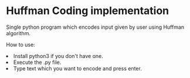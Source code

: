 <h1>Huffman Coding implementation</h1>
<p>Single python program which encodes input given by user using Huffman algorithm.</p>

<p>How to use:<p>
<li>Install python3 if you don't have one.</li>
<li>Execute the .py file.</li>
<li>Type text which you want to encode and press enter.</li>

